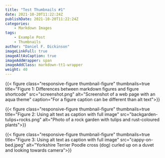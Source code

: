 ```yaml
---
title: "Test Thumbnails #1"
date: 2021-10-20T11:22:24Z
publishDate: 2021-10-20T11:22:24Z
categories:
    - Markdown Images
tags:
    - Example Post
    - Thumbnails
author: "Daniel F. Dickinson"
imageLinkFull: true
imageAltAsCaption: true
imageAddWrapper: span
imageAddClass: markdown-tt1-wrapper
weight: 40
---
```


{{< figure class="responsive-figure thumbnail-figure" thumbnails=true title="Figure 1: Differences between markdown figures and figure shortcode" src="screenshot.png" alt="Screenshot of a web page with an aqua theme" caption="For a figure caption can be different than alt text">}}

{{< figure class="responsive-figure thumbnail-figure" thumbnails=true title="Figure 2: Using alt text as caption with full image" src="backgarden-tulips+rocks.png" alt="Photo of a rock garden with tulips and rust-coloured plants">}}

{{< figure class="responsive-figure thumbnail-figure" thumbnails=true title="Figure 3: Using alt text as caption with full image" src="cappy-on-bed.jpeg" alt="Yorkshire Terrier Poodle cross (dog) curled up on a duvet and looking towards camera">}}
